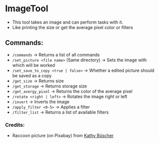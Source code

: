 # ImageTool
- This tool takes an image and can perform tasks with it.
- Like printing the size or get the average pixel color or filters

## Commands:
- `/commands`
-> Returns a list of all commands
- `/set_picture <file name>` (Same directory)
-> Sets the image with which will be worked
- `/set_save_to_copy <true | false>`
-> Whether a edited picture should be saved as a copy
- `/get_size`
-> Returns size
- `/get_storage`
-> Returns storage size
- `/get_avergy_pixel`
-> Returns the color of the average pixel
- `/rotate <right | left>`
-> Rotates the image right or left
- `/invert`
-> Inverts the image
- `/apply_filter <0-5>`
-> Applies a filter
- `/filter_list`
-> Returns a list of available filters

### Credits:
- Raccoon picture (on Pixabay) from [Kathy Büscher](https://pixabay.com/de/users/kathy_büscher)